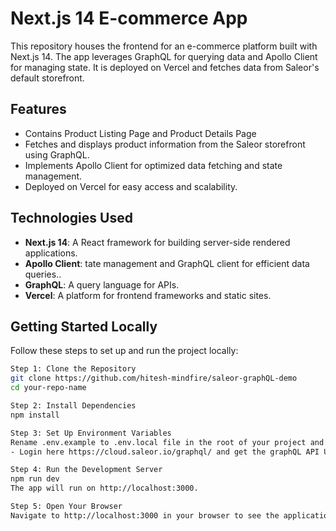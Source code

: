 # Next.js 14 E-commerce App

This repository houses the frontend for an e-commerce platform built with Next.js 14. The app leverages GraphQL for querying data and Apollo Client for managing state. It is deployed on Vercel and fetches data from Saleor's default storefront.

## Features

- Contains Product Listing Page and Product Details Page
- Fetches and displays product information from the Saleor storefront using GraphQL.
- Implements Apollo Client for optimized data fetching and state management.
- Deployed on Vercel for easy access and scalability.

## Technologies Used

- **Next.js 14**: A React framework for building server-side rendered applications.
- **Apollo Client**: tate management and GraphQL client for efficient data queries..
- **GraphQL**: A query language for APIs.
- **Vercel**: A platform for frontend frameworks and static sites.

## Getting Started Locally

Follow these steps to set up and run the project locally:

```bash
Step 1: Clone the Repository
git clone https://github.com/hitesh-mindfire/saleor-graphQL-demo
cd your-repo-name

Step 2: Install Dependencies
npm install

Step 3: Set Up Environment Variables
Rename .env.example to .env.local file in the root of your project and replace "YOUR_GENERATED_SALEOR_API" with the API url you will generate from the Saleor Account:
- Login here https://cloud.saleor.io/graphql/ and get the graphQL API Url

Step 4: Run the Development Server
npm run dev
The app will run on http://localhost:3000.

Step 5: Open Your Browser
Navigate to http://localhost:3000 in your browser to see the application running.
```
